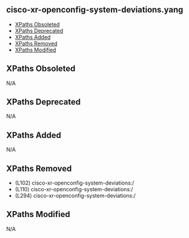 ## cisco-xr-openconfig-system-deviations.yang

- [XPaths Obsoleted](#xpaths-obsoleted)
- [XPaths Deprecated](#xpaths-deprecated)
- [XPaths Added](#xpaths-added)
- [XPaths Removed](#xpaths-removed)
- [XPaths Modified](#xpaths-modified)

## XPaths Obsoleted

N/A

## XPaths Deprecated

N/A

## XPaths Added

N/A

## XPaths Removed

- (L102)	cisco-xr-openconfig-system-deviations:/
- (L110)	cisco-xr-openconfig-system-deviations:/
- (L294)	cisco-xr-openconfig-system-deviations:/

## XPaths Modified

N/A


